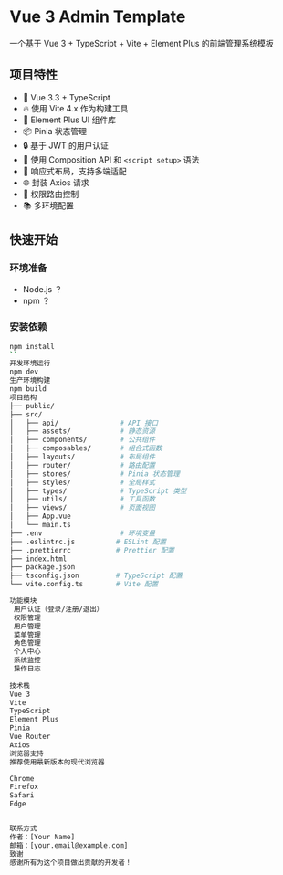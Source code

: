 # Vue 3 Admin Template

一个基于 Vue 3 + TypeScript + Vite + Element Plus 的前端管理系统模板

## 项目特性

- 💪 Vue 3.3 + TypeScript
- 🔥 使用 Vite 4.x 作为构建工具
- 🎨 Element Plus UI 组件库
- 📦 Pinia 状态管理
- 🔒 基于 JWT 的用户认证
- 📝 使用 Composition API 和 `<script setup>` 语法
- 🎯 响应式布局，支持多端适配
- 🌐 封装 Axios 请求
- 🚦 权限路由控制
- 📚 多环境配置


## 快速开始

### 环境准备

- Node.js ？
- npm ？

### 安装依赖

```bash
npm install
``
开发环境运行
npm dev
生产环境构建
npm build
项目结构
├── public/
├── src/
│   ├── api/               # API 接口
│   ├── assets/            # 静态资源
│   ├── components/        # 公共组件
│   ├── composables/       # 组合式函数
│   ├── layouts/           # 布局组件
│   ├── router/            # 路由配置
│   ├── stores/            # Pinia 状态管理
│   ├── styles/            # 全局样式
│   ├── types/             # TypeScript 类型
│   ├── utils/             # 工具函数
│   ├── views/             # 页面视图
│   ├── App.vue           
│   └── main.ts           
├── .env                   # 环境变量
├── .eslintrc.js          # ESLint 配置
├── .prettierrc           # Prettier 配置
├── index.html
├── package.json
├── tsconfig.json         # TypeScript 配置
└── vite.config.ts        # Vite 配置

功能模块
 用户认证（登录/注册/退出）
 权限管理
 用户管理
 菜单管理
 角色管理
 个人中心
 系统监控
 操作日志
 
技术栈
Vue 3
Vite
TypeScript
Element Plus
Pinia
Vue Router
Axios
浏览器支持
推荐使用最新版本的现代浏览器

Chrome
Firefox
Safari
Edge


联系方式
作者：[Your Name]
邮箱：[your.email@example.com]
致谢
感谢所有为这个项目做出贡献的开发者！